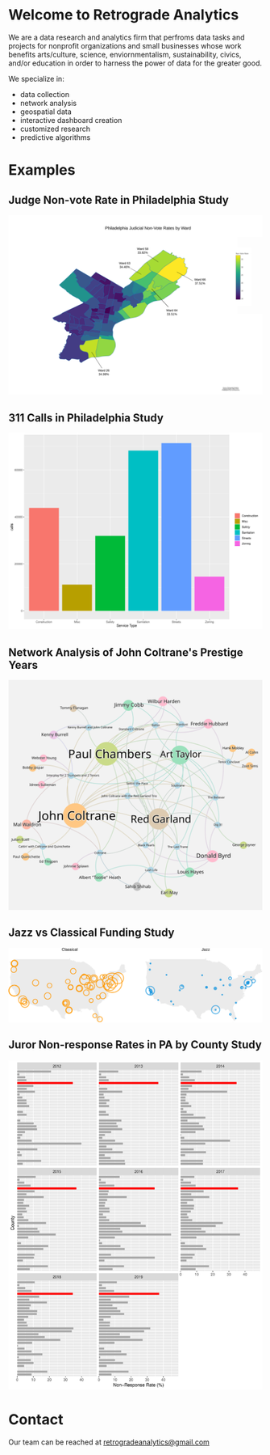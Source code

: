 # Welcome to Retrograde Analytics

We are a data research and analytics firm that perfroms data tasks and projects for nonprofit organizations and small businesses whose work benefits arts/culture, science, enviornmentalism, sustainability, civics, and/or education in order to harness the power of data for the greater good.

We specialize in:
- data collection
- network analysis
- geospatial data
- interactive dashboard creation
- customized research
- predictive algorithms



# Examples

## Judge Non-vote Rate in Philadelphia Study

<a href="https://retrograde.shinyapps.io/Judges/">
  <img src="images/PHL JUDGES MAP (Top 5 Wards).svg" alt="click here" class="inline"/>
</a>


## 311 Calls in Philadelphia Study

<a href="https://retrograde-analytics.github.io/311/"> 
  <img src="images/311.svg" alt="click here" class="inline"/>
</a>


## Network Analysis of John Coltrane's Prestige Years

<a href="https://retrograde.shinyapps.io/Coltrane/"> 
  <img src="images/Coltrane.svg" alt="click here" class="inline"/>
</a>

## Jazz vs Classical Funding Study

<a href="https://retrograde-analytics.github.io/Jazz-Funding/"> 
  <img src="images/national.svg" alt="click here" class="inline"/>
</a>

## Juror Non-response Rates in PA by County Study

<a href="https://retrograde-analytics.github.io/PHL_Juror/"> 
  <img src="images/Juror.svg" alt="click here" class="inline"/>
</a>




# Contact

Our team can be reached at retrogradeanalytics@gmail.com

